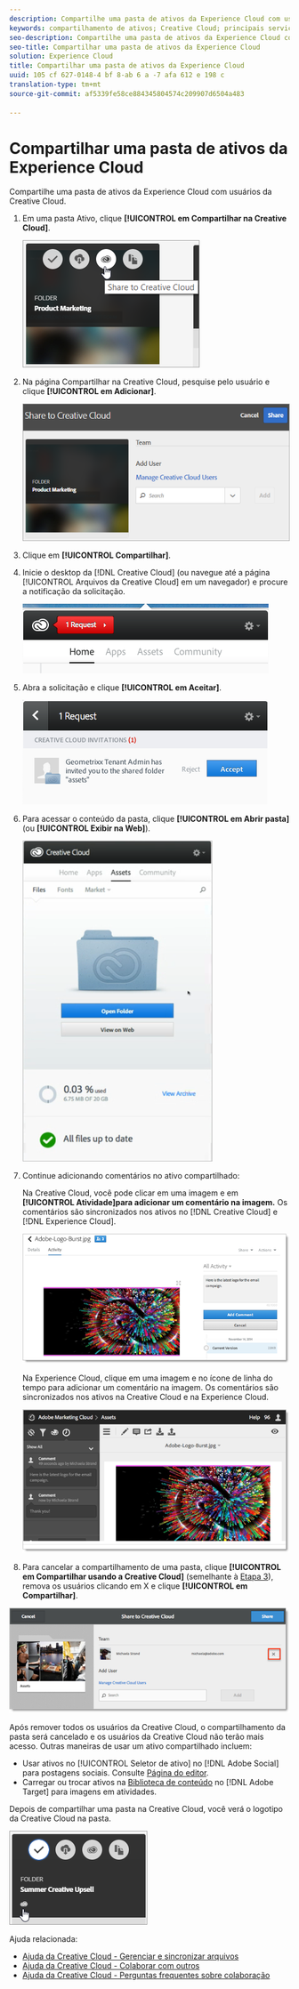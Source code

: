 ```yaml
---
description: Compartilhe uma pasta de ativos da Experience Cloud com usuários da Creative Cloud.
keywords: compartilhamento de ativos; Creative Cloud; principais serviços
seo-description: Compartilhe uma pasta de ativos da Experience Cloud com usuários da Creative Cloud.
seo-title: Compartilhar uma pasta de ativos da Experience Cloud
solution: Experience Cloud
title: Compartilhar uma pasta de ativos da Experience Cloud
uuid: 105 cf 627-0148-4 bf 8-ab 6 a -7 afa 612 e 198 c
translation-type: tm+mt
source-git-commit: af5339fe58ce884345804574c209907d6504a483

---
```



# Compartilhar uma pasta de ativos da Experience Cloud

Compartilhe uma pasta de ativos da Experience Cloud com usuários da Creative Cloud.

1. Em uma pasta Ativo, clique **[!UICONTROL em Compartilhar na Creative Cloud]**.

   ![Resultado da etapa](assets/asset-share-cc.png)
1. Na página Compartilhar na Creative Cloud, pesquise pelo usuário e clique **[!UICONTROL em Adicionar]**.

   ![](assets/asset-share-cc-page.png)

1. Clique em **[!UICONTROL Compartilhar]**.
1. Inicie o desktop da [!DNL Creative Cloud] (ou navegue até a página [!UICONTROL Arquivos da Creative Cloud] em um navegador) e procure a notificação da solicitação.

   ![](assets/cc_share_request.png)
1. Abra a solicitação e clique **[!UICONTROL em Aceitar]**.

   ![Resultado da etapa](assets/cc_share_accept.png)
1. Para acessar o conteúdo da pasta, clique **[!UICONTROL em Abrir pasta]** (ou **[!UICONTROL Exibir na Web]**).

   ![Resultado da etapa](assets/creative_cloud_open_folder.png)
1. Continue adicionando comentários no ativo compartilhado:

   Na Creative Cloud, você pode clicar em uma imagem e em **[!UICONTROL Atividade]para adicionar um comentário na imagem.** Os comentários são sincronizados nos ativos no [!DNL Creative Cloud] e [!DNL Experience Cloud].

   ![](assets/asset_comment_cc.png)

   Na Experience Cloud, clique em uma imagem e no ícone de linha do tempo para adicionar um comentário na imagem. Os comentários são sincronizados nos ativos na Creative Cloud e na Experience Cloud.

   ![](assets/asset_comment_mac.png)

1. Para cancelar a compartilhamento de uma pasta, clique **[!UICONTROL em Compartilhar usando a Creative Cloud]** (semelhante à [Etapa 3](../experience-cloud-assets/t-share-creative-cloud.md#step_BA17CFA185284641A9B878BA29551996)), remova os usuários clicando em X e clique **[!UICONTROL em Compartilhar]**.

![](assets/asset_remove_user.png)

Após remover todos os usuários da Creative Cloud, o compartilhamento da pasta será cancelado e os usuários da Creative Cloud não terão mais acesso.
Outras maneiras de usar um ativo compartilhado incluem:

* Usar ativos no [!UICONTROL Seletor de ativo] no [!DNL Adobe Social] para postagens sociais. Consulte [Página do editor](https://marketing.adobe.com/resources/help/en_US/social/?f=c_pub_publisher).
* Carregar ou trocar ativos na [Biblioteca de conteúdo](https://marketing.adobe.com/resources/help/en_US/target/target/?f=c_manage_content) no [!DNL Adobe Target] para imagens em atividades.

Depois de compartilhar uma pasta na Creative Cloud, você verá o logotipo da Creative Cloud na pasta.

![](assets/asset-cc-logo.png)

Ajuda relacionada:

* [Ajuda da Creative Cloud - Gerenciar e sincronizar arquivos](https://helpx.adobe.com/creative-cloud/help/sync-files.html)
* [Ajuda da Creative Cloud - Colaborar com outros](https://helpx.adobe.com/creative-cloud/help/collaboration.html)
* [Ajuda da Creative Cloud - Perguntas frequentes sobre colaboração](https://helpx.adobe.com/creative-cloud/help/collaboration-faq.html)
